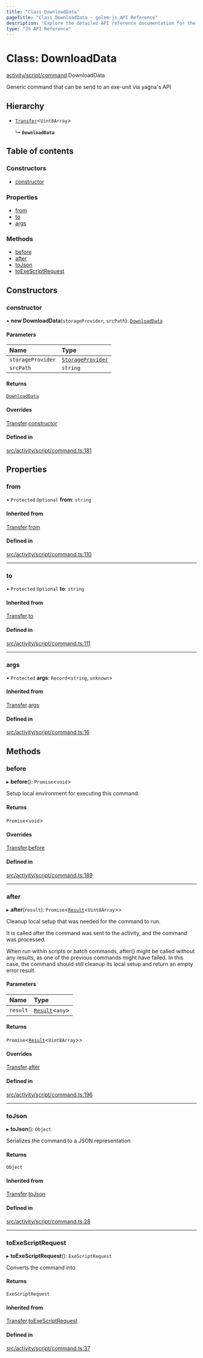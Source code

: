 ```yaml
---
title: "Class DownloadData"
pageTitle: "Class DownloadData - golem-js API Reference"
description: "Explore the detailed API reference documentation for the Class DownloadData within the golem-js SDK for the Golem Network."
type: "JS API Reference"
---
```

# Class: DownloadData

[activity/script/command](../modules/activity_script_command).DownloadData

Generic command that can be send to an exe-unit via yagna's API

## Hierarchy

- [`Transfer`](activity_script_command.Transfer)\<`Uint8Array`\>

  ↳ **`DownloadData`**

## Table of contents

### Constructors

- [constructor](activity_script_command.DownloadData#constructor)

### Properties

- [from](activity_script_command.DownloadData#from)
- [to](activity_script_command.DownloadData#to)
- [args](activity_script_command.DownloadData#args)

### Methods

- [before](activity_script_command.DownloadData#before)
- [after](activity_script_command.DownloadData#after)
- [toJson](activity_script_command.DownloadData#tojson)
- [toExeScriptRequest](activity_script_command.DownloadData#toexescriptrequest)

## Constructors

### constructor

• **new DownloadData**(`storageProvider`, `srcPath`): [`DownloadData`](activity_script_command.DownloadData)

#### Parameters

| Name | Type |
| :------ | :------ |
| `storageProvider` | [`StorageProvider`](../interfaces/shared_storage_provider.StorageProvider) |
| `srcPath` | `string` |

#### Returns

[`DownloadData`](activity_script_command.DownloadData)

#### Overrides

[Transfer](activity_script_command.Transfer).[constructor](activity_script_command.Transfer#constructor)

#### Defined in

[src/activity/script/command.ts:181](https://github.com/golemfactory/golem-js/blob/ed1cf1df/src/activity/script/command.ts#L181)

## Properties

### from

• `Protected` `Optional` **from**: `string`

#### Inherited from

[Transfer](activity_script_command.Transfer).[from](activity_script_command.Transfer#from)

#### Defined in

[src/activity/script/command.ts:110](https://github.com/golemfactory/golem-js/blob/ed1cf1df/src/activity/script/command.ts#L110)

___

### to

• `Protected` `Optional` **to**: `string`

#### Inherited from

[Transfer](activity_script_command.Transfer).[to](activity_script_command.Transfer#to)

#### Defined in

[src/activity/script/command.ts:111](https://github.com/golemfactory/golem-js/blob/ed1cf1df/src/activity/script/command.ts#L111)

___

### args

• `Protected` **args**: `Record`\<`string`, `unknown`\>

#### Inherited from

[Transfer](activity_script_command.Transfer).[args](activity_script_command.Transfer#args)

#### Defined in

[src/activity/script/command.ts:16](https://github.com/golemfactory/golem-js/blob/ed1cf1df/src/activity/script/command.ts#L16)

## Methods

### before

▸ **before**(): `Promise`\<`void`\>

Setup local environment for executing this command.

#### Returns

`Promise`\<`void`\>

#### Overrides

[Transfer](activity_script_command.Transfer).[before](activity_script_command.Transfer#before)

#### Defined in

[src/activity/script/command.ts:189](https://github.com/golemfactory/golem-js/blob/ed1cf1df/src/activity/script/command.ts#L189)

___

### after

▸ **after**(`result`): `Promise`\<[`Result`](activity_results.Result)\<`Uint8Array`\>\>

Cleanup local setup that was needed for the command to run.

It is called after the command was sent to the activity, and the command was processed.

When run within scripts or batch commands, after() might be called without any results, as one of the previous
commands might have failed. In this case, the command should still cleanup its local setup and return an empty
error result.

#### Parameters

| Name | Type |
| :------ | :------ |
| `result` | [`Result`](activity_results.Result)\<`any`\> |

#### Returns

`Promise`\<[`Result`](activity_results.Result)\<`Uint8Array`\>\>

#### Overrides

[Transfer](activity_script_command.Transfer).[after](activity_script_command.Transfer#after)

#### Defined in

[src/activity/script/command.ts:196](https://github.com/golemfactory/golem-js/blob/ed1cf1df/src/activity/script/command.ts#L196)

___

### toJson

▸ **toJson**(): `Object`

Serializes the command to a JSON representation

#### Returns

`Object`

#### Inherited from

[Transfer](activity_script_command.Transfer).[toJson](activity_script_command.Transfer#tojson)

#### Defined in

[src/activity/script/command.ts:28](https://github.com/golemfactory/golem-js/blob/ed1cf1df/src/activity/script/command.ts#L28)

___

### toExeScriptRequest

▸ **toExeScriptRequest**(): `ExeScriptRequest`

Converts the command into

#### Returns

`ExeScriptRequest`

#### Inherited from

[Transfer](activity_script_command.Transfer).[toExeScriptRequest](activity_script_command.Transfer#toexescriptrequest)

#### Defined in

[src/activity/script/command.ts:37](https://github.com/golemfactory/golem-js/blob/ed1cf1df/src/activity/script/command.ts#L37)

